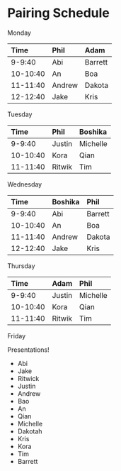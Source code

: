 # Pairing Schedule

Monday

Time     | Phil   | Adam
:--      | :--    | :-- 
9-9:40   | Abi    | Barrett
10-10:40 | An     | Boa
11-11:40 | Andrew | Dakota
12-12:40 | Jake   | Kris

Tuesday

Time     | Phil   | Boshika
:--      | :--    | :-- 
9-9:40   | Justin | Michelle
10-10:40 | Kora   | Qian
11-11:40 | Ritwik | Tim

Wednesday

Time     | Boshika | Phil 
:--      | :--     | :-- 
9-9:40   | Abi     | Barrett
10-10:40 | An      | Boa
11-11:40 | Andrew  | Dakota
12-12:40 | Jake    | Kris

Thursday

Time     | Adam     | Phil
:--      | :--      | :-- 
9-9:40   | Justin   | Michelle
10-10:40 | Kora     | Qian
11-11:40 | Ritwik   | Tim

Friday

Presentations!
- Abi
- Jake
- Ritwick
- Justin
- Andrew
- Bao
- An
- Qian
- Michelle
- Dakotah
- Kris
- Kora
- Tim
- Barrett
